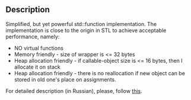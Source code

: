 ## Description

Simplified, but yet powerful std::function implementation. The implementation is close to the origin in STL to achieve acceptable performance, namely:

- NO virtual functions
- Memory friendly - size of wrapper is <= 32 bytes
- Heap allocation friendly - if callable-object size is <= 16 bytes, then I allocate it on stack
- Heap allocation friendly - there is no reallocation if new object can be stored in old one's place on assignments.

For detailed description (in Russian), please, follow [this](TS.md).

